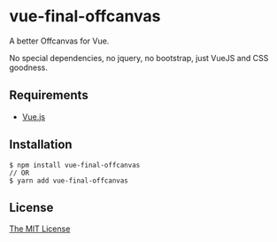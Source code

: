 # vue-final-offcanvas

A better Offcanvas for Vue.

No special dependencies, no jquery, no bootstrap, just VueJS and CSS goodness.

## Requirements

- [Vue.js](https://github.com/vuejs/vue)

## Installation

```shell
$ npm install vue-final-offcanvas
// OR
$ yarn add vue-final-offcanvas
```

## License

[The MIT License](http://opensource.org/licenses/MIT)
